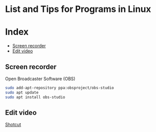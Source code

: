 # List and Tips for Programs in Linux

# Index
- [Screen recorder](#screen-recorder)
- [Edit video](#edit-video)

## Screen recorder

Open Broadcaster Software (OBS)

```bash
sudo add-apt-repository ppa:obsproject/obs-studio
sudo apt update
sudo apt install obs-studio
```

## Edit video

[Shotcut](https://www.shotcutapp.com/download/)



